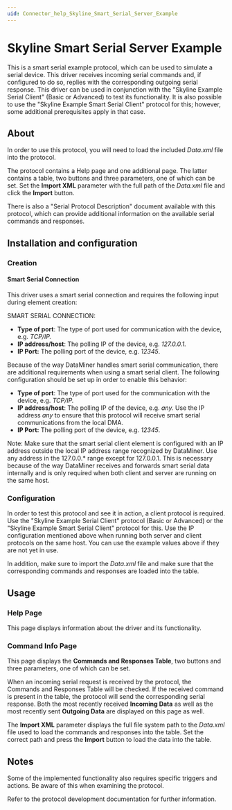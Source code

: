 ```yaml
---
uid: Connector_help_Skyline_Smart_Serial_Server_Example
---
```


# Skyline Smart Serial Server Example

This is a smart serial example protocol, which can be used to simulate a serial device. This driver receives incoming serial commands and, if configured to do so, replies with the corresponding outgoing serial response. This driver can be used in conjunction with the "Skyline Example Serial Client" (Basic or Advanced) to test its functionality. It is also possible to use the "Skyline Example Smart Serial Client" protocol for this; however, some additional prerequisites apply in that case.

## About

In order to use this protocol, you will need to load the included *Data.xml* file into the protocol.

The protocol contains a Help page and one additional page. The latter contains a table, two buttons and three parameters, one of which can be set. Set the **Import XML** parameter with the full path of the *Data.xml* file and click the **Import** button.

There is also a "Serial Protocol Description" document available with this protocol, which can provide additional information on the available serial commands and responses.

## Installation and configuration

### Creation

#### Smart Serial Connection

This driver uses a smart serial connection and requires the following input during element creation:

SMART SERIAL CONNECTION:

- **Type of port**: The type of port used for communication with the device, e.g. *TCP/IP.*
- **IP address/host**: The polling IP of the device, e.g. *127.0.0.1.*
- **IP Port:** The polling port of the device, e.g. *12345*.

Because of the way DataMiner handles smart serial communication, there are additional requirements when using a smart serial client. The following configuration should be set up in order to enable this behavior:

- **Type of port**: The type of port used for the communication with the device, e.g. *TCP/IP.*
- **IP address/host**: The polling IP of the device, e.g. *any.* Use the IP address *any* to ensure that this protocol will receive smart serial communications from the local DMA.
- **IP Port:** The polling port of the device, e.g. *12345*.

Note: Make sure that the smart serial client element is configured with an IP address outside the local IP address range recognized by DataMiner. Use any address in the 127.0.0.\* range except for 127.0.0.1. This is necessary because of the way DataMiner receives and forwards smart serial data internally and is only required when both client and server are running on the same host.

### Configuration

In order to test this protocol and see it in action, a client protocol is required. Use the "Skyline Example Serial Client" protocol (Basic or Advanced) or the "Skyline Example Smart Serial Client" protocol for this. Use the IP configuration mentioned above when running both server and client protocols on the same host. You can use the example values above if they are not yet in use.

In addition, make sure to import the *Data.xml* file and make sure that the corresponding commands and responses are loaded into the table.

## Usage

### Help Page

This page displays information about the driver and its functionality.

### Command Info Page

This page displays the **Commands and Responses Table**, two buttons and three parameters, one of which can be set.

When an incoming serial request is received by the protocol, the Commands and Responses Table will be checked. If the received command is present in the table, the protocol will send the corresponding serial response. Both the most recently received **Incoming Data** as well as the most recently sent **Outgoing Data** are displayed on this page as well.

The **Import XML** parameter displays the full file system path to the *Data.xml* file used to load the commands and responses into the table. Set the correct path and press the **Import** button to load the data into the table.

## Notes

Some of the implemented functionality also requires specific triggers and actions. Be aware of this when examining the protocol.

Refer to the protocol development documentation for further information.
